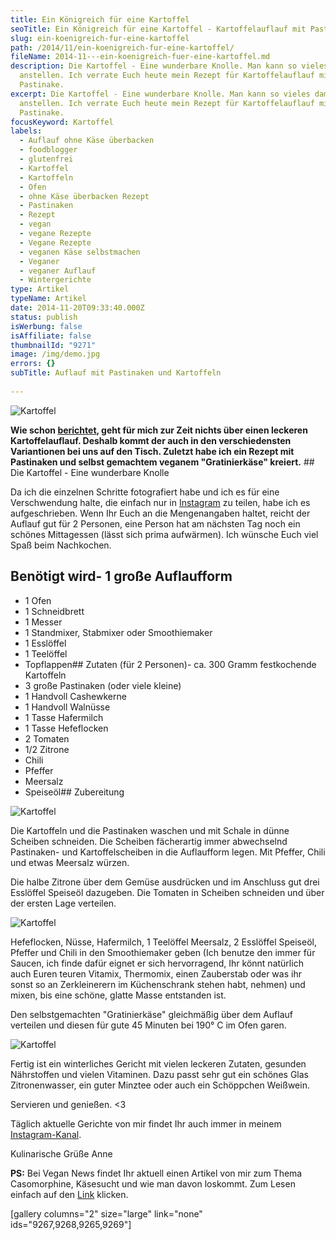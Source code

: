```yaml
---
title: Ein Königreich für eine Kartoffel
seoTitle: Ein Königreich für eine Kartoffel - Kartoffelauflauf mit Pastinake
slug: ein-koenigreich-fur-eine-kartoffel
path: /2014/11/ein-koenigreich-fur-eine-kartoffel/
fileName: 2014-11---ein-koenigreich-fuer-eine-kartoffel.md
description: Die Kartoffel - Eine wunderbare Knolle. Man kann so vieles damit
  anstellen. Ich verrate Euch heute mein Rezept für Kartoffelauflauf mit
  Pastinake.
excerpt: Die Kartoffel - Eine wunderbare Knolle. Man kann so vieles damit
  anstellen. Ich verrate Euch heute mein Rezept für Kartoffelauflauf mit
  Pastinake.
focusKeyword: Kartoffel
labels:
  - Auflauf ohne Käse überbacken
  - foodblogger
  - glutenfrei
  - Kartoffel
  - Kartoffeln
  - Ofen
  - ohne Käse überbacken Rezept
  - Pastinaken
  - Rezept
  - vegan
  - vegane Rezepte
  - Vegane Rezepte
  - veganen Käse selbstmachen
  - Veganer
  - veganer Auflauf
  - Wintergerichte
type: Artikel
typeName: Artikel
date: 2014-11-20T09:33:40.000Z
status: publish
isWerbung: false
isAffiliate: false
thumbnailId: "9271"
image: /img/demo.jpg
errors: {}
subTitle: Auflauf mit Pastinaken und Kartoffeln
  
---
```


![Kartoffel](http://cardamonchai.com/wp-content/uploads/2014/11/kartoffel-pastinaken-auflauf-12-640x800.jpg "[ ](https://www.flickr.com/photos/99929697@N07/sets)  Auflauf mit Pastinaken und Kartoffeln")

**Wie schon [berichtet](/2014/11/19/and-the-nominees-are/), geht für mich zur
Zeit nichts über einen leckeren Kartoffelauflauf. Deshalb kommt der auch in den
verschiedensten Variantionen bei uns auf den Tisch. Zuletzt habe ich ein Rezept
mit Pastinaken und selbst gemachtem veganem "Gratinierkäse" kreiert.** ## Die
Kartoffel - Eine wunderbare Knolle

Da ich die einzelnen Schritte fotografiert habe und ich es für eine
Verschwendung halte, die einfach nur in
[Instagram](http://instagram.com/anne_reko) zu teilen, habe ich es
aufgeschrieben. Wenn Ihr Euch an die Mengenangaben haltet, reicht der Auflauf
gut für 2 Personen, eine Person hat am nächsten Tag noch ein schönes Mittagessen
(lässt sich prima aufwärmen). Ich wünsche Euch viel Spaß beim Nachkochen.

## Benötigt wird- 1 große Auflaufform

- 1 Ofen
- 1 Schneidbrett
- 1 Messer
- 1 Standmixer, Stabmixer oder Smoothiemaker
- 1 Esslöffel
- 1 Teelöffel
- Topflappen## Zutaten (für 2 Personen)- ca. 300 Gramm festkochende Kartoffeln
- 3 große Pastinaken (oder viele kleine)
- 1 Handvoll Cashewkerne
- 1 Handvoll Walnüsse
- 1 Tasse Hafermilch
- 1 Tasse Hefeflocken
- 2 Tomaten
- 1/2 Zitrone
- Chili
- Pfeffer
- Meersalz
- Speiseöl## Zubereitung

![Kartoffel](http://cardamonchai.com/wp-content/uploads/2014/11/kartoffel-pastinaken-auflauf-3-640x427.jpg "[ ](https://www.flickr.com/photos/99929697@N07/sets)  Frische Zutaten")

Die Kartoffeln und die Pastinaken waschen und mit Schale in dünne Scheiben
schneiden. Die Scheiben fächerartig immer abwechselnd Pastinaken- und
Kartoffelscheiben in die Auflaufform legen. Mit Pfeffer, Chili und etwas
Meersalz würzen.

Die halbe Zitrone über dem Gemüse ausdrücken und im Anschluss gut drei Esslöffel
Speiseöl dazugeben. Die Tomaten in Scheiben schneiden und über der ersten Lage
verteilen.

![Kartoffel](http://cardamonchai.com/wp-content/uploads/2014/11/kartoffel-pastinaken-auflauf-640x427.jpg "[ ](https://www.flickr.com/photos/99929697@N07/sets)  Das Gemüse fächerförmig schichten")

Hefeflocken, Nüsse, Hafermilch, 1 Teelöffel Meersalz, 2 Esslöffel Speiseöl,
Pfeffer und Chili in den Smoothiemaker geben (Ich benutze den immer für Saucen,
ich finde dafür eignet er sich hervorragend, Ihr könnt natürlich auch Euren
teuren Vitamix, Thermomix, einen Zauberstab oder was ihr sonst so an
Zerkleinerern im Küchenschrank stehen habt, nehmen) und mixen, bis eine schöne,
glatte Masse entstanden ist.

Den selbstgemachten "Gratinierkäse" gleichmäßig über dem Auflauf verteilen und
diesen für gute 45 Minuten bei 190° C im Ofen garen.

![Kartoffel](http://cardamonchai.com/wp-content/uploads/2014/11/kartoffel-pastinaken-auflauf-14-640x427.jpg "[ ](https://www.flickr.com/photos/99929697@N07/sets)  Fertig ist der Kartoffel-Pastinaken-Auflauf")

Fertig ist ein winterliches Gericht mit vielen leckeren Zutaten, gesunden
Nährstoffen und vielen Vitaminen. Dazu passt sehr gut ein schönes Glas
Zitronenwasser, ein guter Minztee oder auch ein Schöppchen Weißwein.

Servieren und genießen. &lt;3

Täglich aktuelle Gerichte von mir findet Ihr auch immer in meinem
[Instagram-Kanal](http://instagram.com/anne_reko).

Kulinarische Grüße Anne

**PS:** Bei Vegan News findet Ihr aktuell einen Artikel von mir zum Thema
Casomorphine, Käsesucht und wie man davon loskommt. Zum Lesen einfach auf den
[Link](http://www.vegan-news.de/casomorphine/) klicken.

[gallery columns="2" size="large" link="none" ids="9267,9268,9265,9269"]

  